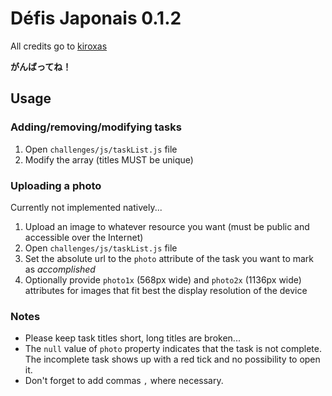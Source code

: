 # Défis Japonais 0.1.2

All credits go to [kiroxas](https://github.com/kiroxas/kiroxas.github.io)

**がんばってね！**

## Usage

### Adding/removing/modifying tasks

1. Open `challenges/js/taskList.js` file
2. Modify the array (titles MUST be unique)

### Uploading a photo

Currently not implemented natively...

1. Upload an image to whatever resource you want (must be public and accessible over the Internet)
2. Open `challenges/js/taskList.js` file
3. Set the absolute url to the `photo` attribute of the task you want to mark as *accomplished*
4. Optionally provide `photo1x` (568px wide) and `photo2x` (1136px wide) attributes for images that fit best the display resolution of the device

### Notes

 - Please keep task titles short, long titles are broken...
 - The `null` value of `photo` property indicates that the task is not complete. The incomplete task shows up with a red tick and no possibility to open it.
 - Don't forget to add commas `,` where necessary.
